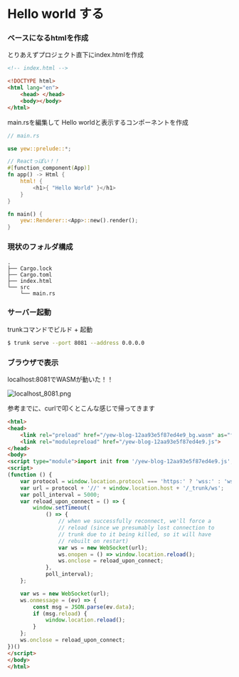 # Hello world する

### ベースになるhtmlを作成
とりあえずプロジェクト直下にindex.htmlを作成

```html
<!-- index.html -->

<!DOCTYPE html>
<html lang="en">
	<head> </head>
	<body></body>
</html>
```

main.rsを編集して Hello worldと表示するコンポーネントを作成

```rust
// main.rs

use yew::prelude::*;

// Reactっぽい！！
#[function_component(App)]
fn app() -> Html {
    html! {
        <h1>{ "Hello World" }</h1>
    }
}

fn main() {
    yew::Renderer::<App>::new().render();
}
```

### 現状のフォルダ構成

```
.
├── Cargo.lock
├── Cargo.toml
├── index.html
└── src
    └── main.rs
```
### サーバー起動
trunkコマンドでビルド + 起動

```bash
$ trunk serve --port 8081 --address 0.0.0.0
```

### ブラウザで表示
localhost:8081でWASMが動いた！！

![localhost_8081.png](https://s3.us-west-2.amazonaws.com/secure.notion-static.com/08a6d7f6-a3a0-444e-a04c-f82277eb028d/localhost_8081.png?X-Amz-Algorithm=AWS4-HMAC-SHA256&X-Amz-Content-Sha256=UNSIGNED-PAYLOAD&X-Amz-Credential=AKIAT73L2G45EIPT3X45%2F20221214%2Fus-west-2%2Fs3%2Faws4_request&X-Amz-Date=20221214T041754Z&X-Amz-Expires=86400&X-Amz-Signature=1817a9c5f324a19410cf8d55fec30952373fca77d3899dadd820553b359247bd&X-Amz-SignedHeaders=host&response-content-disposition=filename%3D%22localhost_8081.png%22&x-id=GetObject)

参考までに、curlで叩くとこんな感じで帰ってきます

```html
<html>
<head>
	<link rel="preload" href="/yew-blog-12aa93e5f87ed4e9_bg.wasm" as="fetch" type="application/wasm" crossorigin="">
	<link rel="modulepreload" href="/yew-blog-12aa93e5f87ed4e9.js">
</head>
<body>
<script type="module">import init from '/yew-blog-12aa93e5f87ed4e9.js';init('/yew-blog-12aa93e5f87ed4e9_bg.wasm');</script>
<script>
(function () {
    var protocol = window.location.protocol === 'https:' ? 'wss:' : 'ws:';
    var url = protocol + '//' + window.location.host + '/_trunk/ws';
    var poll_interval = 5000;
    var reload_upon_connect = () => {
        window.setTimeout(
            () => {
                // when we successfully reconnect, we'll force a
                // reload (since we presumably lost connection to
                // trunk due to it being killed, so it will have
                // rebuilt on restart)
                var ws = new WebSocket(url);
                ws.onopen = () => window.location.reload();
                ws.onclose = reload_upon_connect;
            },
            poll_interval);
    };

    var ws = new WebSocket(url);
    ws.onmessage = (ev) => {
        const msg = JSON.parse(ev.data);
        if (msg.reload) {
            window.location.reload();
        }
    };
    ws.onclose = reload_upon_connect;
})()
</script>
</body>
</html>
```